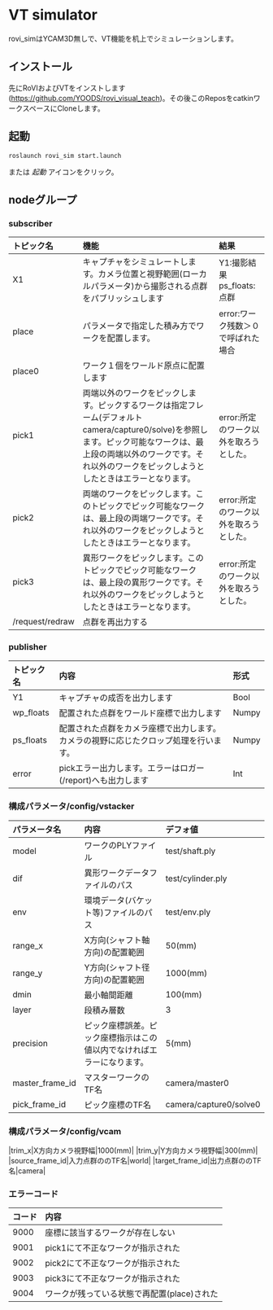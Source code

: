 # VT simulator  
rovi_simはYCAM3D無しで、VT機能を机上でシミュレーションします。

## インストール  
先にRoVIおよびVTをインストします(https://github.com/YOODS/rovi_visual_teach)。その後このReposをcatkinワークスペースにCloneします。

## 起動  
~~~
roslaunch rovi_sim start.launch
~~~
または *起動* アイコンをクリック。

## nodeグループ
### subscriber

|トピック名|機能|結果|
|:----|:---|:----|
|X1|キャプチャをシミュレートします。カメラ位置と視野範囲(ローカルパラメータ)から撮影される点群をパブリッシュします|Y1:撮影結果<br>ps_floats:点群|
|place|パラメータで指定した積み方でワークを配置します。|error:ワーク残数＞０で呼ばれた場合|
|place0|ワーク１個をワールド原点に配置します||
|pick1|両端以外のワークをピックします。ピックするワークは指定フレーム(デフォルトcamera/capture0/solve)を参照します。ピック可能なワークは、最上段の両端以外のワークです。それ以外のワークをピックしようとしたときはエラーとなります。|error:所定のワーク以外を取ろうとした。|
|pick2|両端のワークをピックします。このトピックでピック可能なワークは、最上段の両端ワークです。それ以外のワークをピックしようとしたときはエラーとなります。|error:所定のワーク以外を取ろうとした。|
|pick3|異形ワークをピックします。このトピックでピック可能なワークは、最上段の異形ワークです。それ以外のワークをピックしようとしたときはエラーとなります。|error:所定のワーク以外を取ろうとした。|
|/request/redraw|点群を再出力する||

### publisher

|トピック名|内容|形式|
|:----|:---|:----|
|Y1|キャプチャの成否を出力します|Bool|
|wp_floats|配置された点群をワールド座標で出力します|Numpy|
|ps_floats|配置された点群をカメラ座標で出力します。カメラの視野に応じたクロップ処理を行います。|Numpy|
|error|pickエラー出力します。エラーはロガー(/report)へも出力します|Int|

### 構成パラメータ/config/vstacker

|パラメータ名|内容|デフォ値|
|:----|:---|:----|
|model|ワークのPLYファイル|test/shaft.ply|
|dif|異形ワークデータファイルのパス|test/cylinder.ply|
|env|環境データ(バケット等)ファイルのパス|test/env.ply|
|range_x|X方向(シャフト軸方向)の配置範囲|50(mm)|
|range_y|Y方向(シャフト径方向)の配置範囲|1000(mm)|
|dmin|最小軸間距離|100(mm)|
|layer|段積み層数|3|
|precision|ピック座標誤差。ピック座標指示はこの値以内でなければエラーになります。|5(mm)|
|master_frame_id|マスターワークのTF名|camera/master0|
|pick_frame_id|ピック座標のTF名|camera/capture0/solve0|

### 構成パラメータ/config/vcam
|trim_x|X方向カメラ視野幅|1000(mm)|
|trim_y|Y方向カメラ視野幅|300(mm)|
|source_frame_id|入力点群ののTF名|world|
|target_frame_id|出力点群ののTF名|camera|

### エラーコード
|コード|内容|
|:----|:---|
|9000|座標に該当するワークが存在しない|
|9001|pick1にて不正なワークが指示された|
|9002|pick2にて不正なワークが指示された|
|9003|pick3にて不正なワークが指示された|
|9004|ワークが残っている状態で再配置(place)された|
